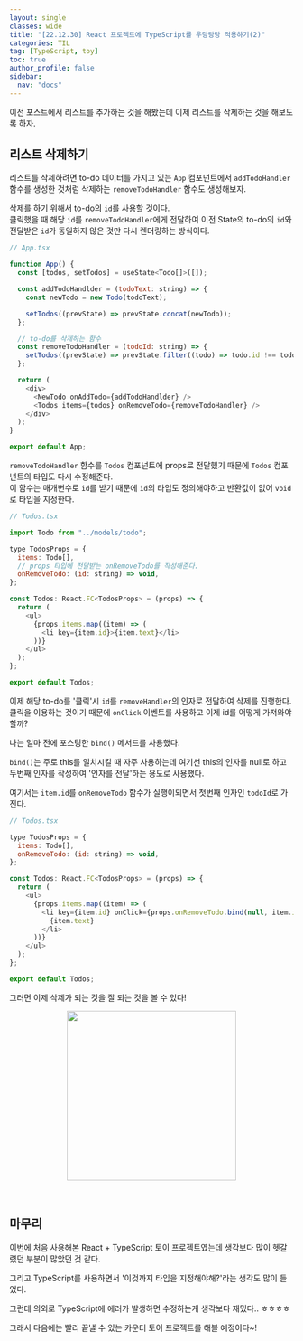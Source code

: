 ```yaml
---
layout: single
classes: wide
title: "[22.12.30] React 프로젝트에 TypeScript를 우당탕탕 적용하기(2)"
categories: TIL
tag: [TypeScript, toy]
toc: true
author_profile: false
sidebar:
  nav: "docs"
---
```


이전 포스트에서 리스트를 추가하는 것을 해봤는데 이제 리스트를 삭제하는 것을 해보도록 하자.

## 리스트 삭제하기

리스트를 삭제하려면 to-do 데이터를 가지고 있는 `App` 컴포넌트에서 `addTodoHandler` 함수를 생성한 것처럼 삭제하는 `removeTodoHandler` 함수도 생성해보자.

삭제를 하기 위해서 to-do의 `id`를 사용할 것이다.<br/>
클릭했을 때 해당 `id`를 `removeTodoHandler`에게 전달하여 이전 State의 to-do의 `id`와 전달받은 `id`가 동일하지 않은 것만 다시 렌더링하는 방식이다.

```js
// App.tsx

function App() {
  const [todos, setTodos] = useState<Todo[]>([]);

  const addTodoHandlder = (todoText: string) => {
    const newTodo = new Todo(todoText);

    setTodos((prevState) => prevState.concat(newTodo));
  };

  // to-do를 삭제하는 함수
  const removeTodoHandler = (todoId: string) => {
    setTodos((prevState) => prevState.filter((todo) => todo.id !== todoId));
  };

  return (
    <div>
      <NewTodo onAddTodo={addTodoHandlder} />
      <Todos items={todos} onRemoveTodo={removeTodoHandler} />
    </div>
  );
}

export default App;
```

`removeTodoHandler` 함수를 `Todos` 컴포넌트에 props로 전달했기 때문에 `Todos` 컴포넌트의 타입도 다시 수정해준다.<br/>
이 함수는 매개변수로 `id`를 받기 때문에 `id`의 타입도 정의해야하고 반환값이 없어 `void`로 타입을 지정한다.

```js
// Todos.tsx

import Todo from "../models/todo";

type TodosProps = {
  items: Todo[],
  // props 타입에 전달받는 onRemoveTodo를 작성해준다.
  onRemoveTodo: (id: string) => void,
};

const Todos: React.FC<TodosProps> = (props) => {
  return (
    <ul>
      {props.items.map((item) => (
        <li key={item.id}>{item.text}</li>
      ))}
    </ul>
  );
};

export default Todos;
```

이제 해당 to-do를 '클릭'시 `id`를 `removeHandler`의 인자로 전달하여 삭제를 진행한다.<br/>
클릭을 이용하는 것이기 때문에 `onClick` 이벤트를 사용하고 이제 id를 어떻게 가져와야할까?

나는 얼마 전에 포스팅한 `bind()` 메서드를 사용했다.

`bind()`는 주로 this를 일치시킬 때 자주 사용하는데 여기선 this의 인자를 null로 하고 두번째 인자를 작성하여 '인자를 전달'하는 용도로 사용했다.

여기서는 `item.id`를 `onRemoveTodo` 함수가 실행이되면서 첫번째 인자인 `todoId`로 가진다.

```js
// Todos.tsx

type TodosProps = {
  items: Todo[],
  onRemoveTodo: (id: string) => void,
};

const Todos: React.FC<TodosProps> = (props) => {
  return (
    <ul>
      {props.items.map((item) => (
        <li key={item.id} onClick={props.onRemoveTodo.bind(null, item.id)}>
          {item.text}
        </li>
      ))}
    </ul>
  );
};

export default Todos;
```

그러면 이제 삭제가 되는 것을 잘 되는 것을 볼 수 있다!

<p align="center">
  <img width="300" src="https://user-images.githubusercontent.com/96808980/210069998-d15f0c1d-5870-4e82-abb0-8806cf96eba4.gif" alt=""/>
</p>

<br />

## 마무리

이번에 처음 사용해본 React + TypeScript 토이 프로젝트였는데 생각보다 많이 헷갈렸던 부분이 많았던 것 같다.

그리고 TypeScript를 사용하면서 '이것까지 타입을 지정해야해?'라는 생각도 많이 들었다.

그런데 의외로 TypeScript에 에러가 발생하면 수정하는게 생각보다 재밌다.. ㅎㅎㅎㅎ

그래서 다음에는 빨리 끝낼 수 있는 카운터 토이 프로젝트를 해볼 예정이다~!

